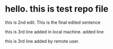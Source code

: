 # hello. this is test repo file

this is 2nd edit. This is the final edited sentence


this is 3rd line added in local machine. added line

this is 3rd line added by remote user.
